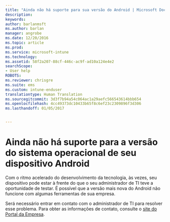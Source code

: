 ```yaml
---
title: "Ainda não há suporte para sua versão do Android | Microsoft Docs"
description: 
keywords: 
author: barlanmsft
ms.author: barlan
manager: angrobe
ms.date: 12/20/2016
ms.topic: article
ms.prod: 
ms.service: microsoft-intune
ms.technology: 
ms.assetid: 58f2a207-88cf-446c-ac9f-ad10a124e4e2
searchScope:
- User help
ROBOTS: 
ms.reviewer: chrisgre
ms.suite: ems
ms.custom: intune-enduser
translationtype: Human Translation
ms.sourcegitcommit: 3d3f7b94a54c064ac1a29aefc566543614bbb654
ms.openlocfilehash: 4cc49373dc10433b65f8c6ef23c2309896f3d306
ms.lasthandoff: 01/05/2017


---
```

# <a name="your-android-devices-operating-system-version-isnt-yet-supported"></a>Ainda não há suporte para a versão do sistema operacional de seu dispositivo Android

Com o ritmo acelerado do desenvolvimento da tecnologia, às vezes, seu dispositivo pode estar à frente do que o seu administrador de TI teve a oportunidade de testar. É possível que a versão mais nova do Android não funcione com algumas ferramentas de sua empresa.

Será necessário entrar em contato com o administrador de TI para resolver esse problema. Para obter as informações de contato, consulte o [site do Portal da Empresa](http://portal.manage.microsoft.com).

